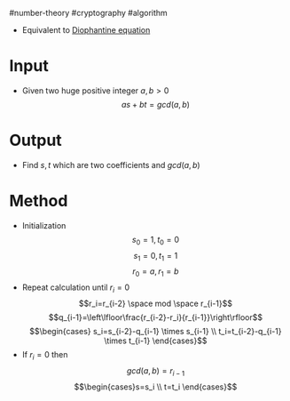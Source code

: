 #number-theory #cryptography #algorithm 

- Equivalent to [Diophantine equation](Diophantine%20equation.md) 
# Input
- Given two huge positive integer $a,b>0$
$$as+bt=gcd(a,b)$$
# Output
- Find $s,t$ which are two coefficients and $gcd(a,b)$
# Method
- Initialization $$s_0=1, t_0=0$$ $$s_1=0, t_1=1$$ $$r_0=a,r_1=b$$
- Repeat calculation until $r_i = 0$ $$r_i=r_{i-2} \space mod \space r_{i-1}$$ $$q_{i-1}=\left\lfloor\frac{r_{i-2}-r_i}{r_{i-1}}\right\rfloor$$ $$\begin{cases} s_i=s_{i-2}-q_{i-1} \times s_{i-1} \\ t_i=t_{i-2}-q_{i-1} \times t_{i-1} \end{cases}$$
- If $r_i=0$ then $$gcd(a,b)=r_{i-1}$$ $$\begin{cases}s=s_i \\ t=t_i \end{cases}$$

